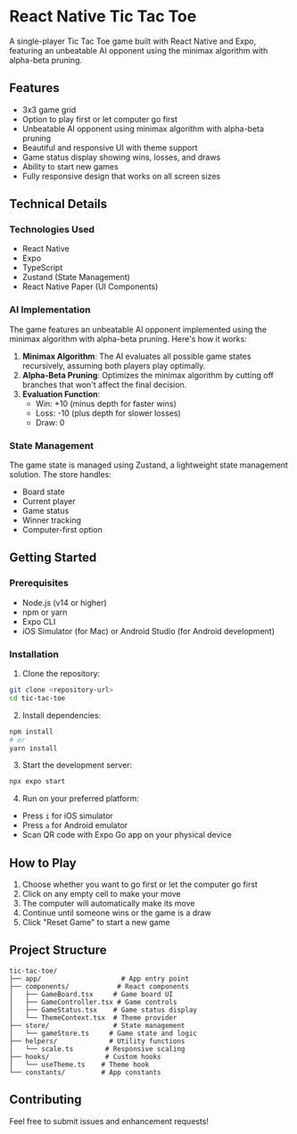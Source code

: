 # React Native Tic Tac Toe

A single-player Tic Tac Toe game built with React Native and Expo, featuring an unbeatable AI opponent using the minimax algorithm with alpha-beta pruning.

## Features

- 3x3 game grid
- Option to play first or let computer go first
- Unbeatable AI opponent using minimax algorithm with alpha-beta pruning
- Beautiful and responsive UI with theme support
- Game status display showing wins, losses, and draws
- Ability to start new games
- Fully responsive design that works on all screen sizes

## Technical Details

### Technologies Used

- React Native
- Expo
- TypeScript
- Zustand (State Management)
- React Native Paper (UI Components)

### AI Implementation

The game features an unbeatable AI opponent implemented using the minimax algorithm with alpha-beta pruning. Here's how it works:

1. **Minimax Algorithm**: The AI evaluates all possible game states recursively, assuming both players play optimally.
2. **Alpha-Beta Pruning**: Optimizes the minimax algorithm by cutting off branches that won't affect the final decision.
3. **Evaluation Function**:
   - Win: +10 (minus depth for faster wins)
   - Loss: -10 (plus depth for slower losses)
   - Draw: 0

### State Management

The game state is managed using Zustand, a lightweight state management solution. The store handles:

- Board state
- Current player
- Game status
- Winner tracking
- Computer-first option

## Getting Started

### Prerequisites

- Node.js (v14 or higher)
- npm or yarn
- Expo CLI
- iOS Simulator (for Mac) or Android Studio (for Android development)

### Installation

1. Clone the repository:

```bash
git clone <repository-url>
cd tic-tac-toe
```

2. Install dependencies:

```bash
npm install
# or
yarn install
```

3. Start the development server:

```bash
npx expo start
```

4. Run on your preferred platform:

- Press `i` for iOS simulator
- Press `a` for Android emulator
- Scan QR code with Expo Go app on your physical device

## How to Play

1. Choose whether you want to go first or let the computer go first
2. Click on any empty cell to make your move
3. The computer will automatically make its move
4. Continue until someone wins or the game is a draw
5. Click "Reset Game" to start a new game

## Project Structure

```
tic-tac-toe/
├── app/                    # App entry point
├── components/            # React components
│   ├── GameBoard.tsx     # Game board UI
│   ├── GameController.tsx # Game controls
│   ├── GameStatus.tsx    # Game status display
│   └── ThemeContext.tsx  # Theme provider
├── store/                # State management
│   └── gameStore.ts     # Game state and logic
├── helpers/             # Utility functions
│   └── scale.ts        # Responsive scaling
├── hooks/              # Custom hooks
│   └── useTheme.ts    # Theme hook
└── constants/         # App constants
```

## Contributing

Feel free to submit issues and enhancement requests!
